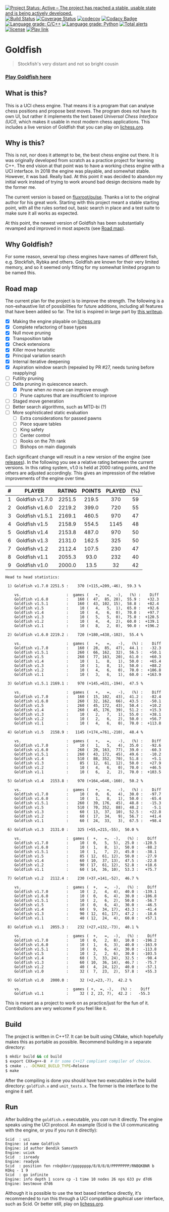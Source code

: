 [![Project Status: Active – The project has reached a stable, usable state and is being actively developed.](http://www.repostatus.org/badges/latest/active.svg)](http://www.repostatus.org/#active)
[![Build Status](https://travis-ci.org/bsamseth/Goldfish.svg?branch=master)](https://travis-ci.org/bsamseth/Goldfish)
[![Coverage Status](https://coveralls.io/repos/github/bsamseth/Goldfish/badge.svg?branch=master)](https://coveralls.io/github/bsamseth/Goldfish?branch=master)
[![codecov](https://codecov.io/gh/bsamseth/Goldfish/branch/master/graph/badge.svg)](https://codecov.io/gh/bsamseth/Goldfish)
[![Codacy Badge](https://api.codacy.com/project/badge/Grade/7f53976fd4bb42b4bfb2f53bd67fce65)](https://www.codacy.com/app/bsamseth/Goldfish?utm_source=github.com&amp;utm_medium=referral&amp;utm_content=bsamseth/Goldfish&amp;utm_campaign=Badge_Grade)
[![Language grade: C/C++](https://img.shields.io/lgtm/grade/cpp/g/bsamseth/Goldfish.svg?logo=lgtm&logoWidth=18)](https://lgtm.com/projects/g/bsamseth/Goldfish/context:cpp)
[![Language grade: Python](https://img.shields.io/lgtm/grade/python/g/bsamseth/Goldfish.svg?logo=lgtm&logoWidth=18)](https://lgtm.com/projects/g/bsamseth/Goldfish/context:python)
[![Total alerts](https://img.shields.io/lgtm/alerts/g/bsamseth/Goldfish.svg?logo=lgtm&logoWidth=18)](https://lgtm.com/projects/g/bsamseth/Goldfish/alerts/)
[![license](https://img.shields.io/github/license/mashape/apistatus.svg)](https://github.com/bsamseth/Goldfish/blob/master/LICENCE)
[![Play link](https://img.shields.io/badge/Play%20Goldfish-lichess-green.svg)](https://lichess.org/@/Goldfish-Engine)

# Goldfish
> Stockfish's very distant and not so bright cousin

### [Play Goldfish here](https://lichess.org/@/Goldfish-Engine)

## What is this?

This is a UCI chess engine. That means it is a program that can analyse chess
positions and propose best moves.  The program does not have its own UI, but
rather it implements the text based _Universal Chess Interface (UCI)_, which
makes it usable in most modern chess applications. This includes a live version
of Goldfish that you can play on [lichess.org](https://lichess.org/@/Goldfish-Engine). 

## Why is this?
This is not, nor does it attempt to be, the best chess engine out there.
It is was originally developed from scratch as a
practice project for learning C++. The end vision at that point was to have a
working chess engine with a UCI interface. In 2018 the engine was playable, and
somewhat stable. However, it was bad. Really bad. At this point it was decided
to abandon my initial work instead of trying to work around bad design
decisions made by the former me. 

The current version is based on
[fluxroot/pulse](https://github.com/fluxroot/pulse). Thanks a lot to the
original author for his great work. Starting with this project meant a stable
starting point, with all the rules sorted out, basic search in place and a test
suite to make sure it all works as expected.

At this point, the newest version of Goldfish has been substantially revamped and improved 
in most aspects (see [Road map](#road-map)).  

## Why Goldfish?

For some reason, several top chess engines have names of different fish, e.g.
Stockfish, Rybka and others. Goldfish are known for their very limited memory,
and so it seemed only fitting for my somewhat limited program to be named this. 

## Road map

The current plan for the project is to improve the strength. The following is a
non-exhaustive list of possibilities for future additions, including all features that have
been added so far. The list is inspired in large part by [this writeup](http://www.frayn.net/beowulf/theory.html).

-   [X] Making the engine playable on [lichess.org](lichess.org)
-   [X] Complete refactoring of base types
-   [X] Null move pruning
-   [X] Transposition table
-   [X] Check extensions
-   [X] Killer move heuristic
-   [X] Principal variation search
-   [X] Internal iterative deepening
-   [X] Aspiration window search (repealed by PR #27, needs tuning before reapplying)
-   [ ] Futility pruning
-   [ ] Delta pruning in quiescence search.
    +   [X] Prune when _no_ move can improve enough
    +   [ ] Prune captures that are insufficient to improve
-   [ ] Staged move generation
-   [ ] Better search algorithms, such as MTD-bi (?)
-   [ ] More sophisticated static evaluation
    +   [ ] Extra considerations for passed pawns
    +   [ ] Piece square tables
    +   [ ] King safety
    +   [ ] Center control
    +   [ ] Rooks on the 7th rank
    + [ ] Bishops on main diagonals

Each significant change will result in a new version of the engine (see
[releases](https://github.com/bsamseth/Goldfish/releases)). In the following
you see a relative rating between the current versions. In this rating system,
v1.0 is held at 2000 rating points, and the others are adjusted accordingly.
This gives an impression of the relative improvements of the engine over time.

   |#| PLAYER             |  RATING  |POINTS  |PLAYED|   (%)|
   |:---:|---|:---:|:---:|:---:|:---:|
   |1| Goldfish v1.7.0    |  2251.5   |219.5     |370    |59|
   |2| Goldfish v1.6.0    |  2219.2   |399.0     |720    |55|
   |3| Goldfish v1.5.1    |  2169.1   |460.5     |970    |47|
   |4| Goldfish v1.5      |  2158.9   |554.5    |1145    |48|
   |5| Goldfish v1.4      |  2153.8   |487.0     |970    |50|
   |6| Goldfish v1.3      |  2131.0   |162.5     |325    |50|
   |7| Goldfish v1.2      |  2112.4   |107.5     |230    |47|
   |8| Goldfish v1.1      |  2055.3    |93.0     |232    |40|
   |9| Goldfish v1.0      |  2000.0    |13.5      |32    |42|


```text
Head to head statistics:

 1) Goldfish v1.7.0 2251.5 :    370 (+115,=209,-46),  59.3 %

    vs.                    :  games (   +,   =,  -),   (%) :    Diff
    Goldfish v1.6.0        :    160 (  47,  85, 28),  55.9 :   +32.3
    Goldfish v1.5.1        :    160 (  43, 102, 15),  58.8 :   +82.4
    Goldfish v1.5          :     10 (   4,   5,  1),  65.0 :   +92.6
    Goldfish v1.4          :     10 (   4,   6,  0),  70.0 :   +97.7
    Goldfish v1.3          :     10 (   5,   5,  0),  75.0 :  +120.5
    Goldfish v1.2          :     10 (   4,   4,  2),  60.0 :  +139.1
    Goldfish v1.1          :     10 (   8,   2,  0),  90.0 :  +196.2

 2) Goldfish v1.6.0 2219.2 :    720 (+180,=438,-102),  55.4 %

    vs.                    :  games (   +,   =,   -),   (%) :    Diff
    Goldfish v1.7.0        :    160 (  28,  85,  47),  44.1 :   -32.3
    Goldfish v1.5.1        :    260 (  66, 162,  32),  56.5 :   +50.1
    Goldfish v1.5          :    260 (  77, 163,  20),  61.0 :   +60.3
    Goldfish v1.4          :     10 (   1,   8,   1),  50.0 :   +65.4
    Goldfish v1.3          :     10 (   1,   8,   1),  50.0 :   +88.2
    Goldfish v1.2          :     10 (   4,   6,   0),  70.0 :  +106.8
    Goldfish v1.1          :     10 (   3,   6,   1),  60.0 :  +163.9

 3) Goldfish v1.5.1 2169.1 :    970 (+145,=631,-194),  47.5 %

    vs.                    :  games (   +,   =,   -),   (%) :    Diff
    Goldfish v1.7.0        :    160 (  15, 102,  43),  41.2 :   -82.4
    Goldfish v1.6.0        :    260 (  32, 162,  66),  43.5 :   -50.1
    Goldfish v1.5          :    260 (  45, 172,  43),  50.4 :   +10.2
    Goldfish v1.4          :    260 (  45, 176,  39),  51.2 :   +15.3
    Goldfish v1.3          :     10 (   2,   7,   1),  55.0 :   +38.1
    Goldfish v1.2          :     10 (   2,   6,   2),  50.0 :   +56.7
    Goldfish v1.1          :     10 (   4,   6,   0),  70.0 :  +113.8

 4) Goldfish v1.5   2158.9 :   1145 (+174,=761,-210),  48.4 %

    vs.                    :  games (   +,   =,   -),   (%) :    Diff
    Goldfish v1.7.0        :     10 (   1,   5,   4),  35.0 :   -92.6
    Goldfish v1.6.0        :    260 (  20, 163,  77),  39.0 :   -60.3
    Goldfish v1.5.1        :    260 (  43, 172,  45),  49.6 :   -10.2
    Goldfish v1.4          :    510 (  88, 352,  70),  51.8 :    +5.1
    Goldfish v1.3          :     85 (  12,  61,  12),  50.0 :   +27.9
    Goldfish v1.2          :     10 (   4,   6,   0),  70.0 :   +46.5
    Goldfish v1.1          :     10 (   6,   2,   2),  70.0 :  +103.5

 5) Goldfish v1.4   2153.8 :    970 (+164,=646,-160),  50.2 %

    vs.                    :  games (   +,   =,   -),   (%) :    Diff
    Goldfish v1.7.0        :     10 (   0,   6,   4),  30.0 :   -97.7
    Goldfish v1.6.0        :     10 (   1,   8,   1),  50.0 :   -65.4
    Goldfish v1.5.1        :    260 (  39, 176,  45),  48.8 :   -15.3
    Goldfish v1.5          :    510 (  70, 352,  88),  48.2 :    -5.1
    Goldfish v1.3          :     60 (  13,  37,  10),  52.5 :   +22.8
    Goldfish v1.2          :     60 (  17,  34,   9),  56.7 :   +41.4
    Goldfish v1.1          :     60 (  24,  33,   3),  67.5 :   +98.4

 6) Goldfish v1.3   2131.0 :    325 (+55,=215,-55),  50.0 %

    vs.                    :  games (  +,   =,  -),   (%) :    Diff
    Goldfish v1.7.0        :     10 (  0,   5,  5),  25.0 :  -120.5
    Goldfish v1.6.0        :     10 (  1,   8,  1),  50.0 :   -88.2
    Goldfish v1.5.1        :     10 (  1,   7,  2),  45.0 :   -38.1
    Goldfish v1.5          :     85 ( 12,  61, 12),  50.0 :   -27.9
    Goldfish v1.4          :     60 ( 10,  37, 13),  47.5 :   -22.8
    Goldfish v1.2          :     90 ( 17,  61, 12),  52.8 :   +18.6
    Goldfish v1.1          :     60 ( 14,  36, 10),  53.3 :   +75.7

 7) Goldfish v1.2   2112.4 :    230 (+37,=141,-52),  46.7 %

    vs.                    :  games (  +,   =,  -),   (%) :    Diff
    Goldfish v1.7.0        :     10 (  2,   4,  4),  40.0 :  -139.1
    Goldfish v1.6.0        :     10 (  0,   6,  4),  30.0 :  -106.8
    Goldfish v1.5.1        :     10 (  2,   6,  2),  50.0 :   -56.7
    Goldfish v1.5          :     10 (  0,   6,  4),  30.0 :   -46.5
    Goldfish v1.4          :     60 (  9,  34, 17),  43.3 :   -41.4
    Goldfish v1.3          :     90 ( 12,  61, 17),  47.2 :   -18.6
    Goldfish v1.1          :     40 ( 12,  24,  4),  60.0 :   +57.1

 8) Goldfish v1.1   2055.3 :    232 (+27,=132,-73),  40.1 %

    vs.                    :  games (  +,   =,  -),   (%) :    Diff
    Goldfish v1.7.0        :     10 (  0,   2,  8),  10.0 :  -196.2
    Goldfish v1.6.0        :     10 (  1,   6,  3),  40.0 :  -163.9
    Goldfish v1.5.1        :     10 (  0,   6,  4),  30.0 :  -113.8
    Goldfish v1.5          :     10 (  2,   2,  6),  30.0 :  -103.5
    Goldfish v1.4          :     60 (  3,  33, 24),  32.5 :   -98.4
    Goldfish v1.3          :     60 ( 10,  36, 14),  46.7 :   -75.7
    Goldfish v1.2          :     40 (  4,  24, 12),  40.0 :   -57.1
    Goldfish v1.0          :     32 (  7,  23,  2),  57.8 :   +55.3

 9) Goldfish v1.0   2000.0 :     32 (+2,=23,-7),  42.2 %

    vs.                    :  games ( +,  =, -),   (%) :    Diff
    Goldfish v1.1          :     32 ( 2, 23, 7),  42.2 :   -55.3

```

This is meant as a project to work on as practice/just for the fun of it.
Contributions are very welcome if you feel like it.

## Build

The project is written in C++17. It can be built using CMake, which hopefully makes this as portable as
possible. Recommend building in a separate directory:

``` bash
$ mkdir build && cd build
$ export CXX=g++-8  # Or some C++17 compliant compiler of choice.
$ cmake .. -DCMAKE_BUILD_TYPE=Release
$ make
```

After the compiling is done you should have two executables in the build
directory: `goldfish.x` and `unit_tests.x`. The former is the interface to the
engine it self.

## Run

After building the `goldfish.x` executable, you _can_ run it directly. The engine
speaks using the UCI protocol. An example (Scid is the UI communicating with the engine, or you if you run it directly):

``` text
Scid  : uci
Engine: id name Goldfish
Engine: id author Bendik Samseth
Engine: uciok
Scid  : isready
Engine: readyok
Scid  : position fen rnbqkbnr/pppppppp/8/8/8/8/PPPPPPPP/RNBQKBNR b KQkq - 1 9
Scid  : go infinite
Engine: info depth 1 score cp -1 time 10 nodes 26 nps 633 pv d7d6
Engine: bestmove d7d6
```

Although it is possible to use the text based interface directly, it's
recommended to run this through a UCI compatible graphical user interface, such
as Scid. Or better still, play on [lichess.org](https://lichess.org/@/Goldfish-Engine).
